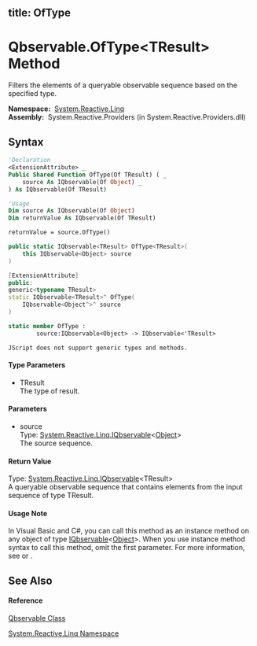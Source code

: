 title: OfType
---
# Qbservable.OfType\<TResult\> Method

Filters the elements of a queryable observable sequence based on the specified type.

**Namespace:**  [System.Reactive.Linq](System.Reactive.Linq/System.Reactive.Linq)  
**Assembly:**  System.Reactive.Providers (in System.Reactive.Providers.dll)

## Syntax

```vb
'Declaration
<ExtensionAttribute> _
Public Shared Function OfType(Of TResult) ( _
    source As IQbservable(Of Object) _
) As IQbservable(Of TResult)
```

```vb
'Usage
Dim source As IQbservable(Of Object)
Dim returnValue As IQbservable(Of TResult)

returnValue = source.OfType()
```

```csharp
public static IQbservable<TResult> OfType<TResult>(
    this IQbservable<Object> source
)
```

```c++
[ExtensionAttribute]
public:
generic<typename TResult>
static IQbservable<TResult>^ OfType(
    IQbservable<Object^>^ source
)
```

```fsharp
static member OfType : 
        source:IQbservable<Object> -> IQbservable<'TResult> 
```

```jscript
JScript does not support generic types and methods.
```

#### Type Parameters

- TResult  
  The type of result.

#### Parameters

- source  
  Type: [System.Reactive.Linq.IQbservable](IQbservable/IQbservable(TSource))\<[Object](https://msdn.microsoft.com/en-us/library/e5kfa45b)\>  
  The source sequence.

#### Return Value

Type: [System.Reactive.Linq.IQbservable](IQbservable/IQbservable(TSource))\<TResult\>  
A queryable observable sequence that contains elements from the input sequence of type TResult.

#### Usage Note

In Visual Basic and C\#, you can call this method as an instance method on any object of type [IQbservable](IQbservable/IQbservable(TSource))\<[Object](https://msdn.microsoft.com/en-us/library/e5kfa45b)\>. When you use instance method syntax to call this method, omit the first parameter. For more information, see [](https://msdn.microsoft.com/en-us/library/Bb384936) or [](https://msdn.microsoft.com/en-us/library/Bb383977).

## See Also

#### Reference

[Qbservable Class](Qbservable/Qbservable)

[System.Reactive.Linq Namespace](System.Reactive.Linq/System.Reactive.Linq)
